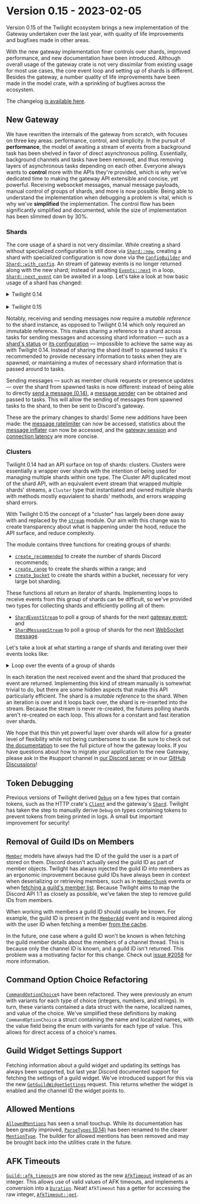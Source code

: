 # Version 0.15 - 2023-02-05

Version 0.15 of the Twilight ecosystem brings a new implementation of the
Gateway undertaken over the last year, with quality of life improvements and
bugfixes made in other areas.

With the new gateway implementation finer controls over shards, improved
performance, and new documentation have been introduced. Although overall usage
of the gateway crate is not very dissimilar from existing usage for most use
cases, the core event loop and setting up of shards is different. Besides the
gateway, a number quality of life improvements have been made in the model
crate, with a sprinkling of bugfixes across the ecosystem.

The changelog [is available here](./api_changelog.md).

## New Gateway

We have rewritten the internals of the gateway from scratch, with focuses on
three key areas: performance, control, and simplicity. In the pursuit of
**performance**, the model of awaiting a stream of events from a background task
has been shelved in favor of direct asynchronous polling. Essentially,
background channels and tasks have been removed, and thus removing layers of
asynchronous tasks depending on each other. Everyone always wants to
**control** more with the APIs they're provided, which is why we've dedicated
time to making the gateway API extensible and concise, yet powerful.
Receiving websocket messages, manual message payloads, manual control of groups
of shards, and more is now possible. Being able to understand the implementation
when debugging a problem is vital, which is why we've **simplified** the
implementation. The control flow has been significantly simplified and
documented, while the size of implementation has been slimmed down by 30%.

### Shards

The core usage of a shard is not very dissimilar. While creating a shard without
specialized configuration is still done via [`Shard::new`], creating a shard
with specialized configuration is now done via the [`ConfigBuilder`] and
[`Shard::with_config`]. An stream of gateway events is no longer returned along
with the new shard; instead of awaiting [`Events::next`] in a loop,
[`Shard::next_event`] can be awaited in a loop. Let's take a look at how basic
usage of a shard has changed:

<details>
<summary>Twilight 0.14</summary>

```rust,ignore
let intents = Intents::GUILDS | Intents::GUILD_MODERATION;
let (shard, mut events) = Shard::new(env::var("DISCORD_TOKEN")?, intents);

shard.start().await?;
println!("Created shard");

while let Some(event) = events.next().await {
    println!("Event: {event:?}");
}
```
</details>
<br />
<details>
<summary>Twilight 0.15</summary>

```rust,no_run
# use std::{env, error::Error};
# use twilight_gateway::{Intents, Shard, ShardId};
#
# #[tokio::main] async fn main() -> Result<(), Box<dyn Error + Send + Sync>> {
let intents = Intents::GUILDS | Intents::GUILD_MODERATION;
let mut shard = Shard::new(ShardId::ONE, env::var("DISCORD_TOKEN")?, intents);

loop {
    let event = match shard.next_event().await {
        Ok(event) => event,
        Err(source) => {
            tracing::warn!(?source, "error receiving event");

            if source.is_fatal() {
                break;
            }

            continue;
        }
    };

    println!("Event: {event:?}");
}
# Ok(()) }
```
</details>

Notably, receiving and sending messages now require a *mutable reference* to the
shard instance, as opposed to Twilight 0.14 which only required an immutable
reference. This makes sharing a reference to a shard across tasks for sending
messages and accessing shard information — such as a
[shard's status][`Shard::status`] or [its configuration][`Shard::config`] —
impossible to achieve the same way as with Twilight 0.14. Instead of sharing the
shard itself to spawned tasks it's recommended to provide necessary information
to tasks when they are spawned, or maintaining a mutex of necessary shard
information that is passed around to tasks.

Sending messages — such as member chunk requests or presence updates — over the
shard from spawned tasks is now different: instead of being able to directly
[send a message (0.14)][0.14:`Shard::command`], a [message sender][`Shard::sender`] can
be obtained and passed to tasks. This will allow the sending of messages from
spawned tasks to the shard, to then be sent to Discord's gateway.

These are the primary changes to shards! Some new additions have been made: the
[message ratelimiter][`Shard::ratelimiter`] can now be accessed, statistics
about the [message inflater][`Shard::inflater`] can now be accessed, and the
[gateway session][`Shard::session`] and [connection latency][`Shard::latency`]
are more concise.

### Clusters

Twilight 0.14 had an API surface on top of shards: clusters. Clusters were
essentially a wrapper over shards with the intention of being used for managing
multiple shards within one type. The Cluster API duplicated most of the shard
API, with an equivalent event stream that wrapped multiple shards' streams,
a `Cluster` type that instantiated and owned multiple shards with methods mostly
equvialent to shards' methods, and errors wrapping shard errors.

With Twilight 0.15 the concept of a "cluster" has largely been done away with
and replaced by the [`stream`] module. Our aim with this change was to create
transparency about what is happening under the hood, reduce the API surface, and
reduce complexity.

The module contains three functions for creating groups of shards:

- [`create_recommended`] to create the number of shards Discord recommends;
- [`create_range`] to create the shards within a range; and
- [`create_bucket`] to create the shards within a bucket, necessary for very
  large bot sharding.

These functions all return an iterator of shards. Implementing loops to receive
events from this group of shards can be difficult, so we've provided two types
for collecting shards and efficiently polling all of them:

- [`ShardEventStream`] to poll a group of shards for the next
  [gateway event][`Event`]; and
- [`ShardMessageStream`] to poll a group of shards for the next
  [WebSocket message][`Message`].

Let's take a look at what starting a range of shards and iterating over their
events looks like:

<details>
<summary>Loop over the events of a group of shards</summary>

```rust,no_run
use futures::StreamExt;
use std::{env, error::Error};
use twilight_gateway::{
    stream::{self, ShardEventStream},
    Config,
    Intents,
};

#[tokio::main]
async fn main() -> Result<(), Box<dyn Error + Send + Sync>> {
    // Initialize the tracing subscriber.
    tracing_subscriber::fmt::init();

    let token = env::var("DISCORD_TOKEN")?;
    let config = Config::new(token, Intents::GUILD_MESSAGES);

    // Create a group of shards with IDs 0 through 10, out of a total of 20
    // shards.
    let mut shards = stream::create_range(
        0..10,
        20,
        config, |_, builder| builder.build(),
    ).collect::<Vec<_>>();

    // Create a stream to collect all of the shards and poll them for their next
    // Discord gateway events.
    let mut stream = ShardEventStream::new(shards.iter_mut());

    while let Some((shard, event)) = stream.next().await {
        let event = match event {
            Ok(event) => event,
            Err(source) => {
                tracing::warn!(?source, "error receiving event");

                // An error may be fatal when something like invalid privileged
                // intents are specified or the Discord token is invalid.
                if source.is_fatal() {
                    break;
                }

                continue;
            }
        };

        tracing::debug!(?event, shard = ?shard.id(), "received event");
    }

    Ok(())
}
```
</details>

In each iteration the next received event and the shard that produced the event
are returned. Implementing this kind of stream manually is somewhat trivial to
do, but there are some hidden aspects that make this API particularly efficient.
The shard is a *mutable reference* to the shard. When an iteration is over and
it loops back over, the shard is re-inserted into the stream. Because the stream
is never re-created, the futures polling shards aren't re-created on each loop.
This allows for a constant and fast iteration over shards.

We hope that this thin yet powerful layer over shards will allow for a greater
level of flexibility while not being cumbersome to use. Be sure to check out
[the documentation][gateway documentation] to see the full picture of how the
gateway looks. If you have questions about how to migrate your application to
the new Gateway, please ask in the #support channel in [our Discord server] or
in our [GitHub Discussions]!

## Token Debugging

Previous versions of Twilight derived [`Debug`] on a few types that contain
tokens, such as the HTTP crate's [`Client`] and the gateway's [`Shard`].
Twilight has taken the step to manually derive `Debug` on types containing
tokens to prevent tokens from being printed in logs. A small but important
improvement for security!

## Removal of Guild IDs on Members

[`Member`] models have always had the ID of the guild the user is a part of
stored on them. Discord doesn't actually send the guild ID as part of member
objects. Twilight has always injected the guild ID into members as an ergonomic
improvement because guild IDs have always been in context when deserializing or
retrieving members, such as in [`MemberChunk`] events or when
[fetching a guild's member list][`GetGuildMembers`]. Because Twilight aims to
map the Discord API 1:1 as closely as possible, we've taken the step to remove
guild IDs from members.

When working with members a guild ID should usually be known. For example, the
guild ID is present in the [`MemberAdd`] event and is required along with the
user ID when fetching a member [from the cache][`InMemoryCache::member`].

In the future, one case where a guild ID won't be known is when fetching the
guild member details about the members of a channel thread. This is because only
the channel ID is known, and a guild ID isn't returned. This problem was a
motivating factor for this change. Check out [issue #2058] for more information.

## Command Option Choice Refactoring

[`CommandOptionChoice`]s have been refactored. They were previously an enum with
variants for each type of choice (integers, numbers, and strings). In turn,
these variants contained a data struct with the name, localized names, and value
of the choice. We've simplified these definitions by making
`CommandOptionChoice` a struct containing the name and localized names, with the
value field being the enum with variants for each type of value. This allows for
direct access of a choice's names.

## Guild Widget Settings Support

Fetching information about a guild widget and updating its settings has always
been supported, but last year Discord documented support for fetching the
settings of a guild widget. We've introduced support for this via the new
[`GetGuildWidgetSettings`] request. This returns whether the widget is enabled
and the channel ID the widget points to.

## Allowed Mentions

[`AllowedMentions`] has seen a small touchup. While its documentation has been
greatly improved, [`ParseTypes` (0.14)][0.14:`ParseTypes`] has been renamed to the
clearer [`MentionType`]. The builder for allowed mentions has been removed and
may be brought back into the utilities crate in the future.

## AFK Timeouts

[`Guild::afk_timeout`]s are now stored as the new [`AfkTimeout`] instead of as
an integer. This allows use of valid values of AFK timeouts, and implements a
conversion into a [`Duration`]. Neat! `AfkTimeout` has a getter for accessing
the raw integer, [`AfkTimeout::get`].

[`AfkTimeout`]: https://docs.rs/twilight-model/0.15.0-rc.1/twilight_model/guild/struct.AfkTimeout.html
[`AfkTimeout::get`]: https://docs.rs/twilight-model/0.15.0-rc.1/twilight_model/guild/struct.AfkTimeout.html#method.get
[`AllowedMentions`]: https://docs.rs/twilight-model/0.15.0-rc.1/twilight_model/channel/message/struct.AllowedMentions.html
[`Client`]: https://docs.rs/twilight-http/0.15.0-rc.1/twilight_http/client/struct.Client.html
[`CommandOptionChoice`]: https://docs.rs/twilight-model/0.15.0-rc.1/twilight_model/application/command/struct.CommandOptionChoice.html
[`ConfigBuilder`]: https://docs.rs/twilight-gateway/0.15.0-rc.2/twilight_gateway/struct.ConfigBuilder.html
[`Debug`]: https://doc.rust-lang.org/stable/std/fmt/trait.Debug.html
[`Duration`]: https://doc.rust-lang.org/stable/std/time/struct.Duration.html
[`Event`]: https://docs.rs/twilight-model/0.15.0-rc.1/twilight_model/gateway/event/enum.Event.html
[`Events::next`]: https://docs.rs/twilight-gateway/0.14.2/twilight_gateway/shard/struct.Events.html
[`GetGuildMembers`]: https://docs.rs/twilight-http/0.15.0-rc.1/twilight_http/request/guild/member/struct.GetGuildMembers.html
[`GetGuildWidgetSettings`]: https://docs.rs/twilight-http/0.15.0-rc.1/twilight_http/client/struct.Client.html#method.guild_widget_settings
[`Guild::afk_timeout`]: https://docs.rs/twilight-model/0.15.0-rc.1/twilight_model/guild/struct.Guild.html#structfield.afk_timeout
[`GuildIntegration`]: https://docs.rs/twilight-model/0.15.0-rc.1/twilight_model/guild/struct.GuildIntegration.html
[`InMemoryCache::member`]: https://docs.rs/twilight-cache-inmemory/0.15.0-rc.1/twilight_cache_inmemory/struct.InMemoryCache.html#method.member
[`Member`]: https://docs.rs/twilight-model/0.15.0-rc.1/twilight_model/guild/struct.Member.html
[`MemberAdd`]: https://docs.rs/twilight-model/0.15.0-rc.1/twilight_model/gateway/payload/incoming/struct.MemberAdd.html
[`MemberChunk`]: https://docs.rs/twilight-model/0.15.0-rc.1/twilight_model/gateway/payload/incoming/struct.MemberChunk.html
[`MentionType`]: https://docs.rs/twilight-model/0.15.0-rc.1/twilight_model/channel/message/enum.MentionType.html
[`Message`]: https://docs.rs/twilight-gateway/0.15.0-rc.2/twilight_gateway/enum.Message.html
[`Shard`]: https://docs.rs/twilight-gateway/0.15.0-rc.2/twilight_gateway/struct.Shard.html
[`Shard::config`]: https://docs.rs/twilight-gateway/0.15.0-rc.2/twilight_gateway/struct.Shard.html#method.config
[`Shard::inflater`]: https://docs.rs/twilight-gateway/0.15.0-rc.2/twilight_gateway/struct.Shard.html#method.inflater
[`Shard::latency`]: https://docs.rs/twilight-gateway/0.15.0-rc.2/twilight_gateway/struct.Shard.html#method.latency
[`Shard::new`]: https://docs.rs/twilight-gateway/0.15.0/twilight_gateway/struct.Shard.html#method.new
[`Shard::next_event`]: https://docs.rs/twilight-gateway/0.15.0-rc.2/twilight_gateway/struct.Shard.html#method.next_event
[`Shard::ratelimiter`]: https://docs.rs/twilight-gateway/0.15.0-rc.2/twilight_gateway/struct.Shard.html#method.ratelimiter
[`Shard::sender`]: https://docs.rs/twilight-gateway/0.15.0-rc.2/twilight_gateway/struct.Shard.html#method.sender
[`Shard::session`]: https://docs.rs/twilight-gateway/0.15.0-rc.2/twilight_gateway/struct.Shard.html#method.session
[`Shard::status`]: https://docs.rs/twilight-gateway/0.15.0-rc.2/twilight_gateway/struct.Shard.html#method.status
[`Shard::with_config`]: https://docs.rs/twilight-gateway/0.15.0/twilight_gateway/struct.Shard.html#method.with_config
[`ShardEventStream`]: https://docs.rs/twilight-gateway/0.15.0-rc.2/twilight_gateway/stream/struct.ShardEventStream.html
[`ShardMessageStream`]: https://docs.rs/twilight-gateway/0.15.0-rc.2/twilight_gateway/stream/struct.ShardMessageStream.html
[`create_bucket`]: https://docs.rs/twilight-gateway/0.15.0-rc.2/twilight_gateway/stream/fn.create_bucket.html
[`create_range`]: https://docs.rs/twilight-gateway/0.15.0-rc.2/twilight_gateway/stream/fn.create_range.html
[`create_recommended`]: https://docs.rs/twilight-gateway/0.15.0-rc.2/twilight_gateway/stream/fn.create_recommended.html
[`stream`]: https://docs.rs/twilight-gateway/0.15.0-rc.2/twilight_gateway/stream/index.html
[0.14:`ParseTypes`]: https://docs.rs/twilight-model/0.14.5/twilight_model/channel/message/allowed_mentions/enum.ParseTypes.html
[0.14:`Shard::command`]: https://docs.rs/twilight-gateway/0.14.2/twilight_gateway/shard/struct.Shard.html#method.command
[GitHub Discussions]: https://github.com/twilight-rs/twilight/discussions
[changelog]: ./changelog.md
[gateway documentation]: https://docs.rs/twilight-gateway/0.15.0-rc.2/twilight_gateway/index.html
[issue #2058]: https://github.com/twilight-rs/twilight/issues/2058
[our Discord server]: https://discord.twilight.rs
[version 0.15]: ./summary.md
